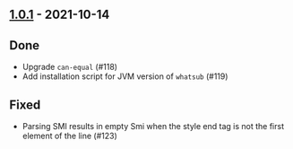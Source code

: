 ## [1.0.1](https://github.com/kevin-lee/whatsub/issues?utf8=%E2%9C%93&q=is%3Aissue+is%3Aclosed+milestone%3Amilestone6) - 2021-10-14


## Done
* Upgrade `can-equal` (#118)
* Add installation script for JVM version of `whatsub` (#119)

## Fixed
* Parsing SMI results in empty Smi when the style end tag is not the first element of the line (#123)
